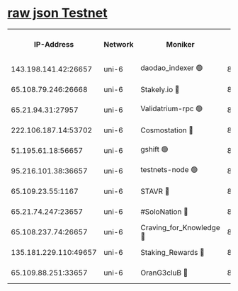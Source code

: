 [raw json Testnet](https://rpc-check.junot.stavr.tech/junot/rpc-junot-result.json)
=


<table><tr><th>IP-Address</th><th>Network</th><th>Moniker</th><th>Latest Block Height</th><th>Earliest Block Height</th><th>Catching Up</th><th>Tx Index</th><th>Voting Power</th><th>Scan Time</th></tr><tr><td>143.198.141.42:26657</td><td>uni-6</td><td>daodao_indexer 🟢</td><td>8453151</td><td>1</td><td>False</td><td>off</td><td>0</td><td>2024-03-01T03:12:51.156063364UTC</td></tr><tr><td>65.108.79.246:26668</td><td>uni-6</td><td>Stakely.io 🔴</td><td>8453147</td><td>1570872</td><td>False</td><td>on</td><td>11</td><td>2024-03-01T03:12:40.863275872UTC</td></tr><tr><td>65.21.94.31:27957</td><td>uni-6</td><td>Validatrium-rpc 🟢</td><td>8453146</td><td>2943363</td><td>False</td><td>on</td><td>0</td><td>2024-03-01T03:12:36.447258862UTC</td></tr><tr><td>222.106.187.14:53702</td><td>uni-6</td><td>Cosmostation 🔴</td><td>8453145</td><td>7473037</td><td>False</td><td>on</td><td>109003</td><td>2024-03-01T03:12:34.086293264UTC</td></tr><tr><td>51.195.61.18:56657</td><td>uni-6</td><td>gshift 🟢</td><td>8453140</td><td>7691417</td><td>False</td><td>on</td><td>0</td><td>2024-03-01T03:12:22.518309729UTC</td></tr><tr><td>95.216.101.38:36657</td><td>uni-6</td><td>testnets-node 🟢</td><td>8453148</td><td>8116304</td><td>False</td><td>on</td><td>0</td><td>2024-03-01T03:12:43.204919344UTC</td></tr><tr><td>65.109.23.55:1167</td><td>uni-6</td><td>STAVR 🔴</td><td>8453150</td><td>8207211</td><td>False</td><td>off</td><td>6054</td><td>2024-03-01T03:12:47.585379239UTC</td></tr><tr><td>65.21.74.247:23657</td><td>uni-6</td><td>#SoloNation 🔴</td><td>8453151</td><td>8237483</td><td>False</td><td>on</td><td>112</td><td>2024-03-01T03:12:50.285574931UTC</td></tr><tr><td>65.108.237.74:26657</td><td>uni-6</td><td>Craving_for_Knowledge 🔴</td><td>8453150</td><td>8388763</td><td>False</td><td>on</td><td>9004</td><td>2024-03-01T03:12:47.907711127UTC</td></tr><tr><td>135.181.229.110:49657</td><td>uni-6</td><td>Staking_Rewards 🔴</td><td>8453153</td><td>8388763</td><td>False</td><td>on</td><td>1008</td><td>2024-03-01T03:12:55.876925613UTC</td></tr><tr><td>65.109.88.251:33657</td><td>uni-6</td><td>OranG3cluB 🔴</td><td>8453153</td><td>8418953</td><td>False</td><td>on</td><td>11</td><td>2024-03-01T03:12:55.558405450UTC</td></tr></table>